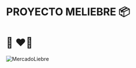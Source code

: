 # PROYECTO MELIEBRE :package:

#                             :hot_face: :heart_on_fire:

![MercadoLiebre](https://github.com/santuboca2001/MELIEBRE/blob/main/public/img/Logo%20ML.svg)
